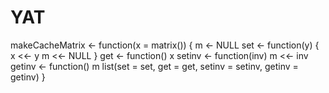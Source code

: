 # YAT
makeCacheMatrix <- function(x = matrix()) {
    m <- NULL
    set <- function(y) {
        x <<- y
        m <<- NULL
    }
    get <- function() x
    setinv <- function(inv) m <<- inv
    getinv <- function() m
    list(set = set, get = get,
         setinv = setinv,
         getinv = getinv)
}
